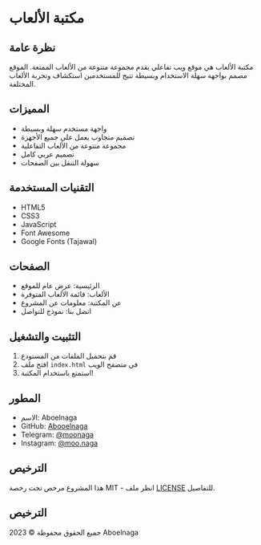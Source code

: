 # مكتبة الألعاب

## نظرة عامة
مكتبة الألعاب هي موقع ويب تفاعلي يقدم مجموعة متنوعة من الألعاب الممتعة. الموقع مصمم بواجهة سهلة الاستخدام وبسيطة تتيح للمستخدمين استكشاف وتجربة الألعاب المختلفة.

## المميزات
- واجهة مستخدم سهلة وبسيطة
- تصميم متجاوب يعمل على جميع الأجهزة
- مجموعة متنوعة من الألعاب التفاعلية
- تصميم عربي كامل
- سهولة التنقل بين الصفحات

## التقنيات المستخدمة
- HTML5
- CSS3
- JavaScript
- Font Awesome
- Google Fonts (Tajawal)

## الصفحات
- الرئيسية: عرض عام للموقع
- الألعاب: قائمة الألعاب المتوفرة
- عن المكتبة: معلومات عن المشروع
- اتصل بنا: نموذج للتواصل

## التثبيت والتشغيل
1. قم بتحميل الملفات من المستودع
2. افتح ملف `index.html` في متصفح الويب
3. استمتع باستخدام المكتبة!

## المطور
- الاسم: Aboelnaga
- GitHub: [Abooelnaga](https://github.com/Abooelnaga/)
- Telegram: [@moonaga](https://t.me/moonaga)
- Instagram: [@moo.naga](https://www.instagram.com/moo.naga)

## الترخيص
هذا المشروع مرخص تحت رخصة MIT - انظر ملف [LICENSE](LICENSE) للتفاصيل.

## الترخيص
جميع الحقوق محفوظة © 2023 Aboelnaga
